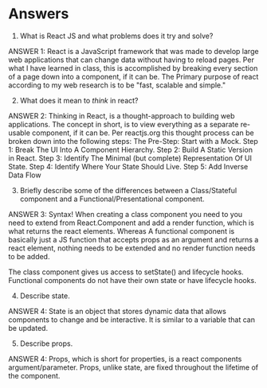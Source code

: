 # Answers

1.  What is React JS and what problems does it try and solve?

ANSWER 1: React is a JavaScript framework that was made to develop large web applications that can change data without having to reload pages. 
Per what I have learned in class, this is accomplished by breaking every section of a page down into a component, if it can be.
The Primary purpose of react according to my web research is to be "fast, scalable and simple." 


2.  What does it mean to _think_ in react?

ANSWER 2: Thinking in React, is a thought-approach to building web applications. The concept in short, is to view everything as a separate re-usable component, if it can be.
Per reactjs.org this thought process can be broken down into the following steps:
The Pre-Step: Start with a Mock.
Step 1: Break The UI Into A Component Hierarchy.
Step 2: Build A Static Version in React.
Step 3: Identify The Minimal (but complete) Representation Of UI State.
Step 4: Identify Where Your State Should Live.
Step 5: Add Inverse Data Flow

3.  Briefly describe some of the differences between a Class/Stateful component and a Functional/Presentational component.

ANSWER 3: 
Syntax! When creating a class component you need to you need to extend from React.Component and add a render function, which
is what returns the react elements. Whereas A functional component is basically just a JS function that accepts props as an argument and returns a react element,
nothing needs to be extended and no render function needs to be added.

The class component gives us access to setState() and lifecycle hooks. Functional components do not have their own state or have lifecycle hooks.

4.  Describe state.

ANSWER 4: State is an object that stores dynamic data that allows components to change and be interactive.
It is similar to a variable that can be updated.

5.  Describe props.

ANSWER 4: Props, which is short for properties, is a react components argument/parameter.
Props, unlike state, are fixed throughout the lifetime of the component.
